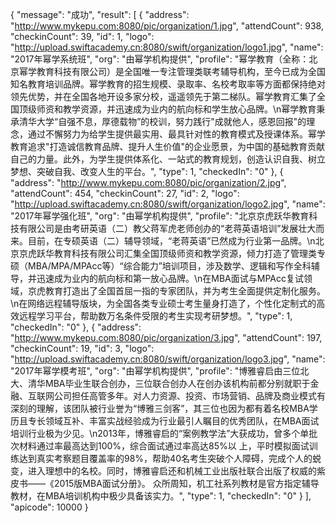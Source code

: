 {
    "message": "成功",
    "result": [
        {
            "address": "http://www.mykepu.com:8080/pic/organization/1.jpg",
            "attendCount": 938,
            "checkinCount": 39,
            "id": 1,
            "logo": "http://upload.swiftacademy.cn:8080/swift/organization/logo1.jpg",
            "name": "2017年幂学系统班",
            "org": "由幂学机构提供",
            "profile": "幂学教育（全称：北京幂学教育科技有限公司）是全国唯一专注管理类联考辅导机构，至今已成为全国知名教育培训品牌。幂学教育的招生规模、录取率、名校考取率等方面都保持绝对领先优势，并在全国各地开设多家分校，遥遥领先于第二梯队。幂学教育汇集了全国顶级师资和教学资源，并迅速成为业内的航向标和学生放心品牌。\n幂学教育秉承清华大学“自强不息，厚德载物”的校训，努力践行\"成就他人，感恩回报\"的理念，通过不懈努力为给学生提供最实用、最具针对性的教育模式及授课体系。幂学教育追求\"打造诚信教育品牌、提升人生价值\"的企业愿景，为中国的基础教育贡献自己的力量。此外，为学生提供体系化、一站式的教育规划，创造认识自我、树立梦想、突破自我、改变人生的平台。",
            "type": 1,
            "checkedIn": "0"
        },
        {
            "address": "http://www.mykepu.com:8080/pic/organization/2.jpg",
            "attendCount": 454,
            "checkinCount": 27,
            "id": 2,
            "logo": "http://upload.swiftacademy.cn:8080/swift/organization/logo2.jpg",
            "name": "2017年幂学强化班",
            "org": "由幂学机构提供",
            "profile": "北京京虎跃华教育科技有限公司是由考研英语（二）教父蒋军虎老师创办的“老蒋英语培训”发展壮大而来。目前，在专硕英语（二）辅导领域，“老蒋英语”已然成为行业第一品牌。\n北京京虎跃华教育科技有限公司汇集全国顶级师资和教学资源，倾力打造了管理类专硕（MBA/MPA/MPAcc等）“综合能力”培训项目，涉及数学、逻辑和写作全科辅导，并迅速成为业内的航向标和第一放心品牌。\n在MBA面试与MPAcc复试领域，京虎教育打造出了全国首屈一指的专家团队，并为考生全面提供定制化服务。\n在网络远程辅导版块，为全国各类专业硕士考生量身打造了，个性化定制式的高效远程学习平台，帮助数万名条件受限的考生实现考研梦想。",
            "type": 1,
            "checkedIn": "0"
        },
        {
            "address": "http://www.mykepu.com:8080/pic/organization/3.jpg",
            "attendCount": 197,
            "checkinCount": 19,
            "id": 3,
            "logo": "http://upload.swiftacademy.cn:8080/swift/organization/logo3.jpg",
            "name": "2017年幂学模考班",
            "org": "由幂学机构提供",
            "profile": "博雅睿启由三位北大、清华MBA毕业生联合创办，三位联合创办人在创办该机构前都分别就职于金融、互联网公司担任高管多年。对人力资源、投资、市场营销、品牌及商业模式有深刻的理解，该团队被行业誉为“博雅三剑客”，其三位也因为都有着名校MBA学历且专长领域互补、丰富实战经验成为行业最引人瞩目的优秀团队，在MBA面试培训行业极为少见。\n2013年，博雅睿启的“案例教学法”大获成功，曾多个单批次材料通过率最高达到100%，综合面试通过率高达85%以 上，平时模拟面试训练达到真实考察题目覆盖率的98%，帮助40名考生突破个人障碍，完成个人的蜕变，进入理想中的名校。同时，博雅睿启还和机械工业出版社联合出版了权威的紫皮书——《2015版MBA面试分册》。 众所周知，机工社系列教材是官方指定辅导教材，在MBA培训机构中极少具备该实力。",
            "type": 1,
            "checkedIn": "0"
        }
    ],
    "apicode": 10000
}
